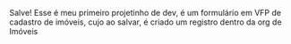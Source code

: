 Salve! Esse é meu primeiro projetinho de dev, é um formulário em VFP de cadastro de imóveis, cujo ao salvar, é criado um registro dentro da org de Imóveis